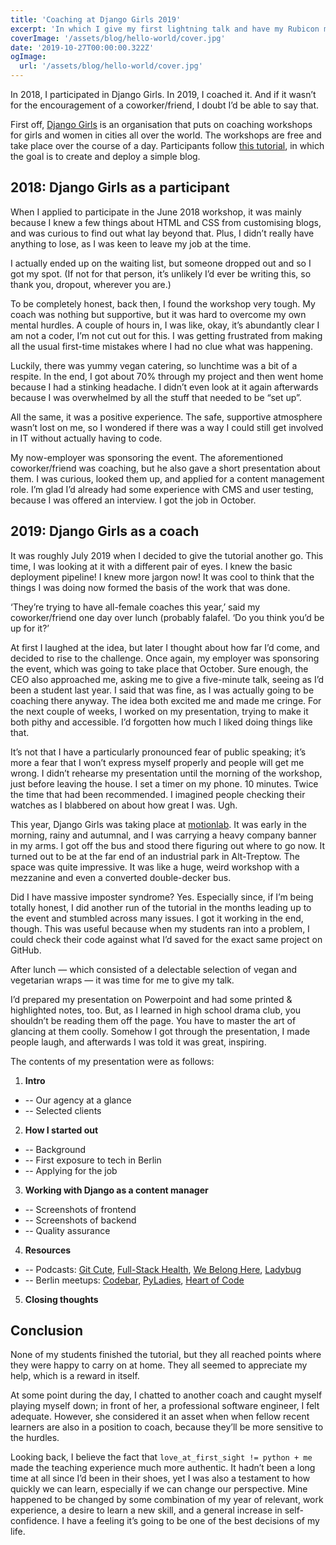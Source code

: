 ```yaml
---
title: 'Coaching at Django Girls 2019'
excerpt: 'In which I give my first lightning talk and have my Rubicon moment: realising I want to code as a career.'
coverImage: '/assets/blog/hello-world/cover.jpg'
date: '2019-10-27T00:00:00.322Z'
ogImage:
  url: '/assets/blog/hello-world/cover.jpg'
---
```


In 2018, I participated in Django Girls. In 2019, I coached it. And if it wasn’t for the encouragement of a coworker/friend, I doubt I’d be able to say that.

First off, [Django Girls](https://djangogirls.org/) is an organisation that puts on coaching workshops for girls and women in cities all over the world. The workshops are free and take place over the course of a day. Participants follow [this tutorial](https://tutorial.djangogirls.org/en/), in which the goal is to create and deploy a simple blog.

## 2018: Django Girls as a participant

When I applied to participate in the June 2018 workshop, it was mainly because I knew a few things about HTML and CSS from customising blogs, and was curious to find out what lay beyond that. Plus, I didn’t really have anything to lose, as I was keen to leave my job at the time.

I actually ended up on the waiting list, but someone dropped out and so I got my spot. (If not for that person, it’s unlikely I’d ever be writing this, so thank you, dropout, wherever you are.)

To be completely honest, back then, I found the workshop very tough. My coach was nothing but supportive, but it was hard to overcome my own mental hurdles. A couple of hours in, I was like, okay, it’s abundantly clear I am not a coder, I’m not cut out for this. I was getting frustrated from making all the usual first-time mistakes where I had no clue what was happening.

Luckily, there was yummy vegan catering, so lunchtime was a bit of a respite. In the end, I got about 70% through my project and then went home because I had a stinking headache. I didn’t even look at it again afterwards because I was overwhelmed by all the stuff that needed to be “set up”.

All the same, it was a positive experience. The safe, supportive atmosphere wasn’t lost on me, so I wondered if there was a way I could still get involved in IT without actually having to code.

My now-employer was sponsoring the event. The aforementioned coworker/friend was coaching, but he also gave a short presentation about them. I was curious, looked them up, and applied for a content management role. I’m glad I’d already had some experience with CMS and user testing, because I was offered an interview. I got the job in October.


## 2019: Django Girls as a coach

It was roughly July 2019 when I decided to give the tutorial another go. This time, I was looking at it with a different pair of eyes. I knew the basic deployment pipeline! I knew more jargon now! It was cool to think that the things I was doing now formed the basis of the work that was done.

‘They’re trying to have all-female coaches this year,’ said my coworker/friend one day over lunch (probably falafel. ‘Do you think you’d be up for it?’

At first I laughed at the idea, but later I thought about how far I’d come, and decided to rise to the challenge.
Once again, my employer was sponsoring the event, which was going to take place that October. Sure enough, the CEO also approached me, asking me to give a five-minute talk, seeing as I’d been a student last year. I said that was fine, as I was actually going to be coaching there anyway. The idea both excited me and made me cringe. For the next couple of weeks, I worked on my presentation, trying to make it both pithy and accessible. I’d forgotten how much I liked doing things like that.

It’s not that I have a particularly pronounced fear of public speaking; it’s more a fear that I won’t express myself properly and people will get me wrong. I didn’t rehearse my presentation until the morning of the workshop, just before leaving the house. I set a timer on my phone. 10 minutes. Twice the time that had been recommended. I imagined people checking their watches as I blabbered on about how great I was. Ugh.

This year, Django Girls was taking place at [motionlab](https://motionlab.berlin/). It was early in the morning, rainy and autumnal, and I was carrying a heavy company banner in my arms. I got off the bus and stood there figuring out where to go now. It turned out to be at the far end of an industrial park in Alt-Treptow. The space was quite impressive. It was like a huge, weird workshop with a mezzanine and even a converted double-decker bus.

Did I have massive imposter syndrome? Yes. Especially since, if I’m being totally honest, I did another run of the tutorial in the months leading up to the event and stumbled across many issues. I got it working in the end, though. This was useful because when my students ran into a problem, I could check their code against what I’d saved for the exact same project on GitHub.

After lunch — which consisted of a delectable selection of vegan and vegetarian wraps — it was time for me to give my talk.

I’d prepared my presentation on Powerpoint and had some printed & highlighted notes, too. But, as I learned in high school drama club, you shouldn’t be reading them off the page. You have to master the art of glancing at them coolly. Somehow I got through the presentation, I made people laugh, and afterwards I was told it was great, inspiring.

The contents of my presentation were as follows:

1. **Intro**
* -- Our agency at a glance
* -- Selected clients
2. **How I started out**
* -- Background
* -- First exposure to tech in Berlin
* -- Applying for the job
3. **Working with Django as a content manager**
* -- Screenshots of frontend
* -- Screenshots of backend
* -- Quality assurance
4. **Resources**
* -- Podcasts: [Git Cute](https://gitcutepodcast.com/), [Full-Stack Health](https://fullstack.health/), [We Belong Here](https://webelongpodcast.com/), [Ladybug](https://ladybug.dev/)
* -- Berlin meetups: [Codebar](https://codebar.io/), [PyLadies](https://berlin.pyladies.com/), [Heart of Code](https://heartofcode.org/)
5. **Closing thoughts**

## Conclusion

None of my students finished the tutorial, but they all reached points where they were happy to carry on at home. They all seemed to appreciate my help, which is a reward in itself.

At some point during the day, I chatted to another coach and caught myself playing myself down; in front of her, a professional software engineer, I felt adequate. However, she considered it an asset when when fellow recent learners are also in a position to coach, because they’ll be more sensitive to the hurdles.

Looking back, I believe the fact that `love_at_first_sight != python + me` made the teaching experience much more authentic. It hadn’t been a long time at all since I’d been in their shoes, yet I was also a testament to how quickly we can learn, especially if we can change our perspective. Mine happened to be changed by some combination of my year of relevant, work experience, a desire to learn a new skill, and a general increase in self-confidence. I have a feeling it’s going to be one of the best decisions of my life.


